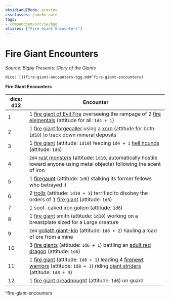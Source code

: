 ```yaml
---
obsidianUIMode: preview
cssclasses: json5e-note
tags:
- compendium/src/5e/bgg
aliases: ["Fire Giant Encounters"]
---
```

# Fire Giant Encounters
*Source: Bigby Presents: Glory of the Giants* 

`dice: [](fire-giant-encounters-bgg.md#^fire-giant-encounters)`

**Fire Giant Encounters**

| dice: d12 | Encounter |
|-----------|-----------|
| 1 | 1 [fire giant of Evil Fire](/compendium/bestiary/giant/fire-giant-of-evil-fire-bgg.md) overseeing the rampage of 2 [fire elementals](/compendium/bestiary/elemental/fire-elemental.md) (attitude for all: `1d4 + 1`) |
| 2 | 1 [fire giant forgecaller](/compendium/bestiary/giant/fire-giant-forgecaller-bgg.md) using a [xorn](/compendium/bestiary/elemental/xorn.md) (attitude for both: `1d10`) to track down mineral deposits |
| 3 | 1 [fire giant](/compendium/bestiary/giant/fire-giant.md) (attitude: `1d10`) feeding `1d4 + 1` [hell hounds](/compendium/bestiary/fiend/hell-hound.md) (attitude: `1d6`) |
| 4 | `2d4` [rust monsters](/compendium/bestiary/monstrosity/rust-monster.md) (attitude: `1d10`, automatically hostile toward anyone using metal objects) following the scent of iron |
| 5 | 1 [firegaunt](/compendium/bestiary/undead/firegaunt-bgg.md) (attitude: `1d6`) stalking its former fellows who betrayed it |
| 6 | 2 [trolls](/compendium/bestiary/giant/troll.md) (attitude: `1d10 + 3`) terrified to disobey the orders of 1 [fire giant](/compendium/bestiary/giant/fire-giant.md) (attitude: `1d6`) |
| 7 | 1 soot-caked [iron golem](/compendium/bestiary/construct/iron-golem.md) (attitude: `1d6`) |
| 8 | 1 [fire giant](/compendium/bestiary/giant/fire-giant.md) smith (attitude: `1d10`) working on a breastplate sized for a Large creature |
| 9 | `2d4` [goliath giant-kin](/compendium/bestiary/humanoid/goliath-giant-kin-bgg.md) (attitude: `1d8 + 2`) hauling a load of ore from a mine |
| 10 | 3 [fire giants](/compendium/bestiary/giant/fire-giant.md) (attitude: `1d6 + 1`) battling an [adult red dragon](/compendium/bestiary/dragon/adult-red-dragon.md) (attitude: `1d6`) |
| 11 | 1 [fire giant](/compendium/bestiary/giant/fire-giant.md) (attitude: `1d8 + 1`) leading 4 [firenewt warriors](/compendium/bestiary/elemental/firenewt-warrior-mpmm.md) (attitude: `1d8 + 1`) riding [giant striders](/compendium/bestiary/elemental/giant-strider-mpmm.md) (attitude: `1d8 + 3`) |
| 12 | 1 [fire giant dreadnought](/compendium/bestiary/giant/fire-giant-dreadnought-mpmm.md) (attitude: `1d6`) on guard |
^fire-giant-encounters